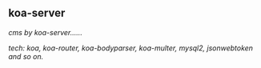 ## koa-server

_cms by koa-server......_

_tech: koa, koa-router, koa-bodyparser, koa-multer, mysql2, jsonwebtoken and so on._





